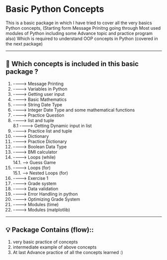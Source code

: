 # Basic Python Concepts

This is a basic package in which I have tried to cover all the very basics Python concepts,
(Starting form Message Prinitng going through Most used modules of Python including some Advance topic and practice program also)
Which is required to understand OOP concepts in Python (covered in the next package)

------------------------------------------------------------------------


## 📌 Which concepts is included in this basic package ?
1.  ----> Message Printing 
2.  ----> Variables in Python 
3.  ----> Getting user input 
4.  ----> Basic Mathematics
5.  ----> String Date Type
6.  ----> Integer Date Type and some mathematical functions
7.  ----> Practice Question
8.  ----> list and tuple <br>
8.1 ----> Getting Dynamic input in list 
9.  ----> Practice list and tuple
10. ----> Dictionary 
11. ----> Practice Dictionary
12. ----> Boolean Data Type
13. ----> BMI calculator 
14. ----> Loops (while) <br>
14.1. --> Guess Game 
15. ----> Loops (for) <br>
15.1. --> Nested Loops (for)
16. ----> Exercise 1
17. ----> Grade system 
18. ----> Data validation 
19. ----> Error Handling in python
20. ----> Optimizing Grade System 
21. ----> Modules (time)
22. ----> Modules (matplotlib)


------------------------------------------------------------------------


## 💡 Package Contains (flow)::
1. very basic practice of concepts
2. intermediate example of above concepts
3. At last Advance practice of all the concepts learned :)
